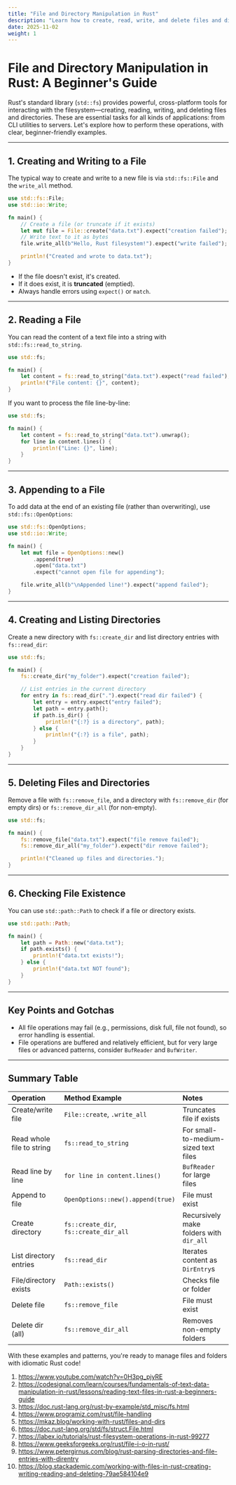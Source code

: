 ```yaml
---
title: "File and Directory Manipulation in Rust"
description: "Learn how to create, read, write, and delete files and directories using Rust’s standard library and crates."
date: 2025-11-02
weight: 1
---
```


# File and Directory Manipulation in Rust: A Beginner's Guide

Rust's standard library (`std::fs`) provides powerful, cross-platform tools for interacting with the filesystem—creating, reading, writing, and deleting files and directories. These are essential tasks for all kinds of applications: from CLI utilities to servers. Let's explore how to perform these operations, with clear, beginner-friendly examples.

***

## 1. Creating and Writing to a File

The typical way to create and write to a new file is via `std::fs::File` and the `write_all` method.

```rust
use std::fs::File;
use std::io::Write;

fn main() {
    // Create a file (or truncate if it exists)
    let mut file = File::create("data.txt").expect("creation failed");
    // Write text to it as bytes
    file.write_all(b"Hello, Rust filesystem!").expect("write failed");

    println!("Created and wrote to data.txt");
}
```

- If the file doesn't exist, it's created.
- If it does exist, it is **truncated** (emptied).
- Always handle errors using `expect()` or `match`.

***

## 2. Reading a File

You can read the content of a text file into a string with `std::fs::read_to_string`.

```rust
use std::fs;

fn main() {
    let content = fs::read_to_string("data.txt").expect("read failed");
    println!("File content: {}", content);
}
```

If you want to process the file line-by-line:

```rust
use std::fs;

fn main() {
    let content = fs::read_to_string("data.txt").unwrap();
    for line in content.lines() {
        println!("Line: {}", line);
    }
}
```


***

## 3. Appending to a File

To add data at the end of an existing file (rather than overwriting), use `std::fs::OpenOptions`:

```rust
use std::fs::OpenOptions;
use std::io::Write;

fn main() {
    let mut file = OpenOptions::new()
        .append(true)
        .open("data.txt")
        .expect("cannot open file for appending");

    file.write_all(b"\nAppended line!").expect("append failed");
}
```


***

## 4. Creating and Listing Directories

Create a new directory with `fs::create_dir` and list directory entries with `fs::read_dir`:

```rust
use std::fs;

fn main() {
    fs::create_dir("my_folder").expect("creation failed");

    // List entries in the current directory
    for entry in fs::read_dir(".").expect("read dir failed") {
        let entry = entry.expect("entry failed");
        let path = entry.path();
        if path.is_dir() {
            println!("{:?} is a directory", path);
        } else {
            println!("{:?} is a file", path);
        }
    }
}
```


***

## 5. Deleting Files and Directories

Remove a file with `fs::remove_file`, and a directory with `fs::remove_dir` (for empty dirs) or `fs::remove_dir_all` (for non-empty).

```rust
use std::fs;

fn main() {
    fs::remove_file("data.txt").expect("file remove failed");
    fs::remove_dir_all("my_folder").expect("dir remove failed");

    println!("Cleaned up files and directories.");
}
```


***

## 6. Checking File Existence

You can use `std::path::Path` to check if a file or directory exists.

```rust
use std::path::Path;

fn main() {
    let path = Path::new("data.txt");
    if path.exists() {
        println!("data.txt exists!");
    } else {
        println!("data.txt NOT found");
    }
}
```


***

## Key Points and Gotchas

- All file operations may fail (e.g., permissions, disk full, file not found), so error handling is essential.
- File operations are buffered and relatively efficient, but for very large files or advanced patterns, consider `BufReader` and `BufWriter`.

***

## Summary Table

| Operation | Method Example | Notes |
| :-- | :-- | :-- |
| Create/write file | `File::create`, `.write_all` | Truncates file if exists |
| Read whole file to string | `fs::read_to_string` | For small-to-medium-sized text files |
| Read line by line | `for line in content.lines()` | `BufReader` for large files |
| Append to file | `OpenOptions::new().append(true)` | File must exist |
| Create directory | `fs::create_dir`, `fs::create_dir_all` | Recursively make folders with `dir_all` |
| List directory entries | `fs::read_dir` | Iterates content as `DirEntry`s |
| File/directory exists | `Path::exists()` | Checks file or folder |
| Delete file | `fs::remove_file` | File must exist |
| Delete dir (all) | `fs::remove_dir_all` | Removes non-empty folders |

With these examples and patterns, you're ready to manage files and folders with idiomatic Rust code!

1. https://www.youtube.com/watch?v=0H3pg_pjyRE
2. https://codesignal.com/learn/courses/fundamentals-of-text-data-manipulation-in-rust/lessons/reading-text-files-in-rust-a-beginners-guide
3. https://doc.rust-lang.org/rust-by-example/std_misc/fs.html
4. https://www.programiz.com/rust/file-handling
5. https://mkaz.blog/working-with-rust/files-and-dirs
6. https://doc.rust-lang.org/std/fs/struct.File.html
7. https://labex.io/tutorials/rust-filesystem-operations-in-rust-99277
8. https://www.geeksforgeeks.org/rust/file-i-o-in-rust/
9. https://www.petergirnus.com/blog/rust-parsing-directories-and-file-entries-with-direntry
10. https://blog.stackademic.com/working-with-files-in-rust-creating-writing-reading-and-deleting-79ae584104e9

